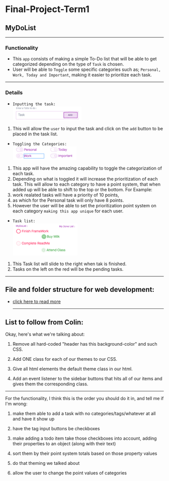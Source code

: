 # Final-Project-Term1

## MyDoList
---

### Functionality
* This `app` consists of making a simple To-Do list that will be able to get categorized depending on the type of `Task` is chosen.</br>
* User will be able to `Toggle` some specific categories such as; `Personal, Work, Today and Important`, making it easier to prioritize each task.</br>

---

### Details
* `Inputting the task:`</br>
  ![](img/Screen%20Shot%202020-12-17%20at%203.17.00%20PM.png)

1. This will allow the `user` to input the task and click on the `add` button to be placed in the task list.</br>

* `Toggling the Categories:`</br>
  ![](img/Screen%20Shot%202020-12-17%20at%203.17.09%20PM.png)

1. This app will have the amazing capability to toggle the categorization of each task. 
2. Depending on what is toggled it will increase the prioritization of each task. This will allow to each category to have a point system, that when added up will be able to shift to the top or the bottom. For Example:
3. work realated tasks will have a priority of 10 points, 
4. as which for the Personal task will only have 8 points. 
5. However the user will be able to set the prioritization point system on each category `making this app unique` for each user.


* `Task list:`</br>
  ![](img/Screen%20Shot%202020-12-17%20at%203.17.21%20PM.png)

1. This Task list will slide to the right when tak is finished.</br>
2. Tasks on the left on the red will be the pending tasks.</br>

---

## File and folder structure for web development:</br>
* [click here to read more](https://medium.com/@nmayurashok/file-and-folder-structure-for-web-development-8c5c83810a5)
  
  ---

## List to follow from Colin:
Okay, here's what we're talking about:

1. Remove all hard-coded "header has this background-color" and such CSS.

2. Add ONE class for each of our themes to our CSS.

3. Give all html elements the default theme class in our html.

4. Add an event listener to the sidebar buttons that hits all of our items and gives them the corresponding class.

---

For the functionality, I think this is the order you should do it in, and tell me if I'm wrong:

1. make them able to add a task with no categories/tags/whatever at all and have it show up

2. have the tag input buttons be checkboxes

3. make adding a todo item take those checkboxes into account, adding their properties to an object (along with their text)

4. sort them by their point system totals based on those property values

5. do that theming we talked about

6. allow the user to change the point values of categories